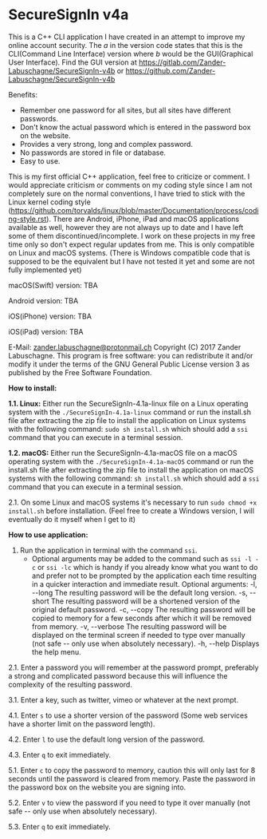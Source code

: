 # SecureSignIn v4a
This is a C++ CLI application I have created in an attempt to improve my online account security. The _a_ in the version code states that this is the CLI(Command Line Interface) version where _b_ would be the GUI(Graphical User Interface). Find the GUI version at https://gitlab.com/Zander-Labuschagne/SecureSignIn-v4b or https://github.com/Zander-Labuschagne/SecureSignIn-v4b

Benefits:
  - Remember one password for all sites, but all sites have different passwords.
  - Don't know the actual password which is entered in the password box on the website.
  - Provides a very strong, long and complex password.
  - No passwords are stored in file or database.
  - Easy to use.
  
This is my first official C++ application, feel free to criticize or comment. I would appreciate criticism or comments on my coding style since I am not completely sure on the normal conventions, I have tried to stick with the Linux kernel coding style (https://github.com/torvalds/linux/blob/master/Documentation/process/coding-style.rst).
There are Android, iPhone, iPad and macOS applications available as well, however they are not always up to date and I have left some of them discontinued/incomplete. I work on these projects in my free time only so don't expect regular updates from me. This is only compatible on Linux and macOS systems. (There is Windows compatible code that is supposed to be the equivalent but I have not tested it yet and some are not fully implemented yet)

macOS(Swift) version: TBA

Android version: TBA

iOS(iPhone) version: TBA

iOS(iPad) version: TBA

E-Mail: <zander.labuschagne@protonmail.ch>
Copyright (C) 2017 Zander Labuschagne. This program is free software: you can redistribute it and/or modify it under the terms of the GNU General Public License version 3 as published by the Free Software Foundation.

**How to install:**

**1.1. Linux:** Either run the SecureSignIn-4.1a-linux file on a Linux operating system with the ``./SecureSignIn-4.1a-linux`` command or run the install.sh file after extracting the zip file to install the application on Linux systems with the following command: ``sudo sh install.sh`` which should add a ``ssi`` command that you can execute in a terminal session.
  
**1.2. macOS:** Either run the SecureSignIn-4.1a-macOS file on a macOS operating system with the ``./SecureSignIn-4.1a-macOS`` command or run the install.sh file after extracting the zip file to install the application on macOS systems with the following command: ``sh install.sh`` which should add a ``ssi`` command that you can execute in a terminal session.
  
2.1. On some Linux and macOS systems it's necessary to run ``sudo chmod +x install.sh`` before installation.
  (Feel free to create a Windows version, I will eventually do it myself when I get to it)

**How to use application:**

1. Run the application in terminal with the command ``ssi``.
    * Optional arguments may be added to the command such as ``ssi -l -c`` or ``ssi -lc`` which is handy if you already know what you want to do and prefer not to be prompted by the application each time resulting in a quicker interaction and immediate result.
        Optional arguments:
            -l, --long	The resulting password will be the default long version.
	-s, --short	The resulting password will be a shortened version of the original default password.
	-c, --copy	The resulting password will be copied to memory for a few seconds after which it will be removed from memory.
	-v, --verbose	The resulting password will be displayed on the terminal screen if needed to type over manually (not safe -- only use when absolutely necessary).
	-h, --help	Displays the help menu.

2.1. Enter a password you will remember at the password prompt, preferably a strong and complicated password because this will influence the complexity of the resulting password.

3.1. Enter a key, such as twitter, vimeo or whatever at the next prompt.
  
4.1. Enter ``s`` to use a shorter version of the password (Some web services have a shorter limit on the password length).
  
4.2. Enter ``l`` to use the default long version of the password.
  
4.3. Enter ``q`` to exit immediately.
  
5.1. Enter ``c`` to copy the password to memory, caution this will only last for 8 seconds until the password is cleared from memory. Paste the password in the password box on the website you are signing into.
  
5.2. Enter ``v`` to view the password if you need to type it over manually (not safe -- only use when absolutely necessary).
  
5.3. Enter ``q`` to exit immediately.
